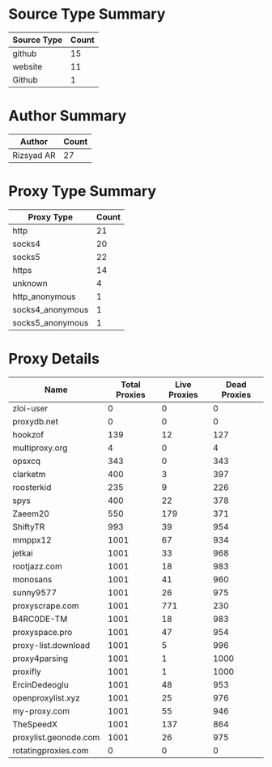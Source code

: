 # Source Type Summary

| Source Type | Count |
|-------------|-------|
| github | 15 |
| website | 11 |
| Github | 1 |


# Author Summary

| Author | Count |
|--------|-------|
| Rizsyad AR | 27 |


# Proxy Type Summary

| Proxy Type | Count |
|------------|-------|
| http | 21 |
| socks4 | 20 |
| socks5 | 22 |
| https | 14 |
| unknown | 4 |
| http_anonymous | 1 |
| socks4_anonymous | 1 |
| socks5_anonymous | 1 |


# Proxy Details

| Name | Total Proxies | Live Proxies | Dead Proxies |
|------|---------------|--------------|---------------|
| zloi-user | 0 | 0 | 0 |
| proxydb.net | 0 | 0 | 0 |
| hookzof | 139 | 12 | 127 |
| multiproxy.org | 4 | 0 | 4 |
| opsxcq | 343 | 0 | 343 |
| clarketm | 400 | 3 | 397 |
| roosterkid | 235 | 9 | 226 |
| spys | 400 | 22 | 378 |
| Zaeem20 | 550 | 179 | 371 |
| ShiftyTR | 993 | 39 | 954 |
| mmppx12 | 1001 | 67 | 934 |
| jetkai | 1001 | 33 | 968 |
| rootjazz.com | 1001 | 18 | 983 |
| monosans | 1001 | 41 | 960 |
| sunny9577 | 1001 | 26 | 975 |
| proxyscrape.com | 1001 | 771 | 230 |
| B4RC0DE-TM | 1001 | 18 | 983 |
| proxyspace.pro | 1001 | 47 | 954 |
| proxy-list.download | 1001 | 5 | 996 |
| proxy4parsing | 1001 | 1 | 1000 |
| proxifly | 1001 | 1 | 1000 |
| ErcinDedeoglu | 1001 | 48 | 953 |
| openproxylist.xyz | 1001 | 25 | 976 |
| my-proxy.com | 1001 | 55 | 946 |
| TheSpeedX | 1001 | 137 | 864 |
| proxylist.geonode.com | 1001 | 26 | 975 |
| rotatingproxies.com | 0 | 0 | 0 |
